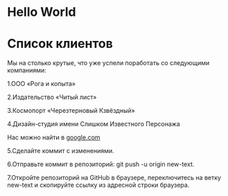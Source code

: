 # Hello World
# Список клиентов
Мы на столько крутые, что уже успели поработать со следующими компаниями:

1.ООО «Рога и копыта»

2.Издательство «Читый лист»

3.Космопорт «Черезтерновый Кзвёздный»

4.Дизайн-студия имени Слишком Известного Персонажа

Нас можно найти в [google.com](https://www.google.com/)

5.Сделайте коммит с изменениями.

6.Отправьте коммит в репозиторий: git push -u origin new-text.

7.Откройте репозиторий на GitHub в браузере, переключитесь на ветку new-text и скопируйте ссылку из адресной строки браузера.